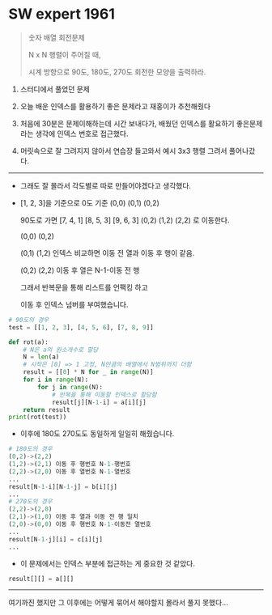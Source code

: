# SW expert 1961

> 숫자 배열 회전문제
>
> N x N 행렬이 주어질 때,
>
> 시계 방향으로 90도, 180도, 270도 회전한 모양을 출력하라.

1. 스터디에서 풀었던 문제
2. 오늘 배운 인덱스를 활용하기 좋은 문제라고 재홍이가 추천해줬다
3. 처음에 30분은 문제이해하는데 시간 보내다가, 배웠던 인덱스를 활요하기 좋은문제라는 생각에 인덱스 번호로 접근했다.

4. 머릿속으로 잘 그려지지 않아서 연습장 들고와서 예시 3x3 행렬    그려서 풀어나갔다.

---

* 그래도 잘 몰라서 각도별로 따로 만들어야겠다고 생각했다.

* [1, 2, 3]을 기준으로 0도 기준 (0,0) (0,1) (0,2) 

  90도로 가면 [7, 4, 1] [8, 5, 3] [9, 6, 3] (0,2) (1,2) (2,2) 로 이동한다.

  (0,0) (0,2)

  (0,1) (1,2)   인덱스 비교하면  이동 전 열과 이동 후 행이 같음.

  (0,2) (2,2)   이동 후 열은 N-1-이동 전 행 

  그래서 반복문을 통해 리스트를 언팩킹 하고 

  이동 후 인덱스 넘버를 부여했습니다.

```python
# 90도의 경우
test = [[1, 2, 3], [4, 5, 6], [7, 8, 9]]

def rot(a):
    # N은 a의 원소개수로 할당
    N = len(a)
    # 시작은 [0] => 1 고정, N만큼의 배열에서 N범위까지 더함
    result = [[0] * N for _ in range(N)]
    for i in range(N):
        for j in range(N):
            # 반복을 통해 이동할 인덱스로 할당함
            result[j][N-1-i] = a[i][j]
    return result
print(rot(test))
```

* 이후에 180도 270도도 동일하게 일일히 해줬습니다.

```python
# 180도의 경우
(0,2)->(2,2)
(1,2)->(2,1) 이동 후 행번호 N-1-행번호
(2,2)->(2,0) 이동 후 열번호 N-1-열번호
...
result[N-1-i][N-1-j] = b[i][j]
...
# 270도의 경우
(2,2)->(2,0)
(2,1)->(1,0) 이동 후 열과 이동 전 행 일치
(2,0)->(0,0) 이동 후 행번호 N-1-이동전 열번호
...
result[N-1-j][i] = c[i][j]
...
```

* 이 문제에서는 인덱스 부분에 접근하는 게 중요한 것 같았다.

```python
result[][] = a[][]
```

---

여기까진 했지만 그 이후에는 어떻게 묶어서 해야할지 몰라서 풀지 못했다...